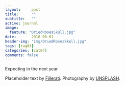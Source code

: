 ```yaml
---
layout:     post
title:      ""
subtitle:   ""
active: journal
image:
  feature: "DriedRosesSkull.jpg"
date:       2016-03-01 
header-img: "img/DriedRosesSkull.jpg"
tags: [tag03]
categories: [cat04]
comments: false
---
```


<p>Expecting in the next year</p>

<p>Placeholder text by <a href="http://www.fillerati.com/">Fillerati</a>. Photography by <a href="https://unsplash.com">UNSPLASH</a>.</p>
